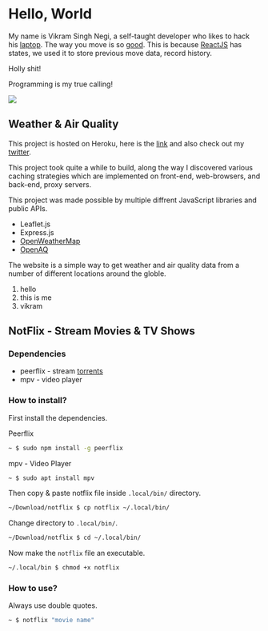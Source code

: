 # Hello, World
 
My name is Vikram Singh Negi, a self-taught developer who likes to hack his [laptop](https://mi.com/mi-notebook-14). The way you move is so [good](#how-to-use). This is because [ReactJS](https://reactjs.org) has states, we used it to store previous move data, record history.

Holly shit!

Programming is my true calling!

<script>console.log("you just got hacked!")</script>

<img src="https://c.tenor.com/Lzr7afFB7xUAAAAd/microsoft-hackathon-hackathon.gif"/>

## Weather & Air Quality

This project is hosted on Heroku, here is the [link](https://weather-and-air-quality.herokuapp.com/) and also check out my [twitter](https://twitter.com/lostvikx).

This project took quite a while to build, along the way I discovered various caching strategies which are implemented on front-end, web-browsers, and back-end, proxy servers.

This project was made possible by multiple diffrent JavaScript libraries and public APIs.
* Leaflet.js
* Express.js
* [OpenWeatherMap](https://openweathermap.org/)
* [OpenAQ](https://openaq.org/)

The website is a simple way to get weather and air quality data from a number of different locations around the globle.

1. hello
2. this is me
3. vikram

## NotFlix - Stream Movies & TV Shows

### Dependencies
* peerflix - stream [torrents](#hello-world)
* mpv - video player

### How to install?
First install the dependencies.

Peerflix
```bash
~ $ sudo npm install -g peerflix
```

mpv - Video Player
```bash
~ $ sudo apt install mpv
```

Then copy & paste notflix file inside `.local/bin/` directory.
```bash
~/Download/notflix $ cp notflix ~/.local/bin/
```

Change directory to `.local/bin/`.
```bash
~/Download/notflix $ cd ~/.local/bin/
```

Now make the `notflix` file an executable.
```bash
~/.local/bin $ chmod +x notflix
```

### How to use?
Always use double quotes.
```bash
~ $ notflix "movie name"
```